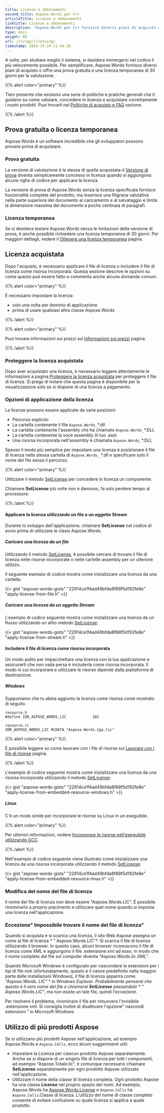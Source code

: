```yaml
---
title: Licenze e abbonamenti
second_title: Aspose.Words per C++
articleTitle: Licenze e abbonamenti
linktitle: Licenze e abbonamenti
description: "Aspose.Words per С++ fornisce diversi piani di acquisto o offre una prova gratuita e una licenza temporanea di 30 giorni per la valutazione utilizzando i criteri di licenza e abbonamento."
type: docs
weight: 60
url: /it/cpp/licensing/
timestamp: 2024-10-24-11-44-28
---
```


A volte, per studiare meglio il sistema, si desidera immergersi nel codice il più velocemente possibile. Per semplificare, Aspose.Words fornisce diversi piani di acquisto o offre una prova gratuita e una licenza temporanea di 30 giorni per la valutazione.

{{% alert color="primary" %}}

Tieni presente che esistono una serie di politiche e pratiche generali che ti guidano su come valutare, concedere in licenza e acquistare correttamente i nostri prodotti. Puoi trovarli nel [Politiche di acquisto e FAQ](https://purchase.aspose.com/policies/) sezione.

{{% /alert %}}

## Prova gratuita o licenza temporanea

Aspose.Words è un software incredibile che gli sviluppatori possono provare prima di acquistare.

### Prova gratuita

La versione di valutazione è la stessa di quella acquistata-il [Versione di prova](https://releases.aspose.com/words/) diventa semplicemente concesso in licenza quando si aggiungono alcune righe di codice per applicare la licenza.

La versione di prova di Aspose.Words senza la licenza specificata fornisce funzionalità complete del prodotto, ma inserisce una filigrana valutativa nella parte superiore del documento al caricamento e al salvataggio e limita la dimensione massima del documento a poche centinaia di paragrafi.

### Licenza temporanea

Se si desidera testare Aspose.Words senza le limitazioni della versione di prova, è anche possibile richiedere una licenza temporanea di 30 giorni. Per maggiori dettagli, vedere il [Ottenere una licenza temporanea](https://purchase.aspose.com/temporary-license/) pagina.

## Licenza acquistata

Dopo l'acquisto, è necessario applicare il file di licenza o includere il file di licenza come risorsa incorporata. Questa sezione descrive le opzioni su come questo può essere fatto e commenta anche alcune domande comuni.

{{% alert color="primary" %}}

È necessario impostare la licenza:

* solo una volta per dominio di applicazione
* prima di usare qualsiasi altra classe Aspose.Words

{{% /alert %}}

{{% alert color="primary" %}}

Puoi trovare informazioni sui prezzi sul [Informazioni sui prezzi](https://purchase.aspose.com/pricing/words/family/) pagina.

{{% /alert %}}

### Proteggere la licenza acquistata

Dopo aver acquistato una licenza, è necessario leggere attentamente le informazioni a pagina [Proteggere la licenza acquistata](https://purchase.aspose.com/orders/protecting-your-license-file) per proteggere il file di licenza. Si prega di notare che questa pagina è disponibile per la visualizzazione solo se si dispone di una licenza a pagamento.

### Opzioni di applicazione della licenza

Le licenze possono essere applicate da varie posizioni:

* Percorso esplicito
* La cartella contenente il file `Aspose.Words_`\*.dll
* La cartella contenente l'assembly che ha chiamato `Aspose.Words_`\*.DLL
* La cartella contenente la voce assembly (il tuo *.exe*)
* Una risorsa incorporata nell'assembly è chiamata `Aspose.Words_`\*.DLL

Spesso il modo più semplice per impostare una licenza è posizionare il file di licenza nella stessa cartella di `Aspose.Words_` \*.dll e specificare solo il nome del file senza il percorso.

{{% alert color="primary" %}}

Utilizzare il metodo [SetLicense](https://reference.aspose.com/words/cpp/aspose.words/license/setlicense/) per concedere in licenza un componente.

Chiamare **SetLicense** più volte non è dannoso, fa solo perdere tempo al processore.

{{% /alert %}}

#### Applicare la licenza utilizzando un file o un oggetto Stream

Durante lo sviluppo dell'applicazione, chiamare **SetLicense** nel codice di avvio prima di utilizzare le classi Aspose.Words.

##### Caricare una licenza da un file

Utilizzando il metodo [SetLicense](https://reference.aspose.com/words/cpp/aspose.words/license/setlicense/), è possibile cercare di trovare il file di licenza nelle risorse incorporate o nelle cartelle assembly per un ulteriore utilizzo.

Il seguente esempio di codice mostra come inizializzare una licenza da una cartella:

{{< gist "aspose-words-gists" "22914ce1f4ad49bfda8f88f5d192fe8e" "apply-license-from-file.h" >}}

##### Caricare una licenza da un oggetto Stream

L'esempio di codice seguente mostra come inizializzare una licenza da un flusso utilizzando un altro metodo [SetLicense](https://reference.aspose.com/words/cpp/aspose.words/license/setlicense/):

{{< gist "aspose-words-gists" "22914ce1f4ad49bfda8f88f5d192fe8e" "apply-license-from-stream.h" >}}

#### Includere il file di licenza come risorsa incorporata

Un modo pulito per impacchettare una licenza con la tua applicazione e assicurarti che non vada persa è includerla come risorsa incorporata. Il modo in cui incorporare e utilizzare le risorse dipende dalla piattaforma di destinazione.

##### Windows

Supponiamo che tu abbia aggiunto la licenza come risorsa come mostrato di seguito.

```
resource.h
#define IDR_ASPOSE_WORDS_LIC            101
```

```
resource.rc
IDR_ASPOSE_WORDS_LIC RCDATA "Aspose.Words.Cpp.lic"
```

{{% alert color="primary" %}}

È possibile leggere su come lavorare con i file di risorse sul [Lavorare con i file di risorse](https://docs.microsoft.com/en-us/cpp/windows/working-with-resource-files?view=msvc-160) pagina.

{{% /alert %}}

L'esempio di codice seguente mostra come inizializzare una licenza da una risorsa incorporata utilizzando il metodo [SetLicense](https://reference.aspose.com/words/cpp/aspose.words/license/setlicense/):

{{< gist "aspose-words-gists" "22914ce1f4ad49bfda8f88f5d192fe8e" "apply-license-from-embedded-resource-windows.h" >}}

##### Linux

C'è un modo simile per incorporare le risorse su Linux in un eseguibile.

{{% alert color="primary" %}}

Per ulteriori informazioni, vedere [Incorporare le risorse nell'eseguibile utilizzando GCC](https://stackoverflow.com/questions/4158900/embedding-resources-in-executable-using-gcc/4158997#4158997).

{{% /alert %}}

Nell'esempio di codice seguente viene illustrato come inizializzare una licenza da una risorsa incorporata utilizzando il metodo [SetLicense](https://reference.aspose.com/words/cpp/aspose.words/license/setlicense/):

{{< gist "aspose-words-gists" "22914ce1f4ad49bfda8f88f5d192fe8e" "apply-license-from-embedded-resource-linux.h" >}}

### Modifica del nome del file di licenza

Il nome del file di licenza non deve essere "Aspose.Words.LIC". È possibile rinominarlo a proprio piacimento e utilizzare quel nome quando si imposta una licenza nell'applicazione.

### Eccezione" Impossibile trovare il nome del file di licenza"

Quando si acquista e si scarica una licenza, il sito Web Aspose assegna un nome al file di licenza * " Aspose.Words.LIC"*. Si scarica il file di licenza utilizzando il browser. In questo caso, alcuni browser riconoscono il file di licenza come XML e aggiungono il file .estensione xml ad esso, in modo che il nome completo del file sul computer diventa *"Aspose.Words.lic.XML"*.

Quando Microsoft Windows è configurato per nascondere le estensioni per i tipi di file noti (sfortunatamente, questo è il valore predefinito nella maggior parte delle installazioni Windows), il file di licenza apparirà come *"Aspose.Words. LIC" * in Windows Explorer. Probabilmente penserai che questo è il vero nome del file e chiamerai **SetLicense** passandolo * " Aspose.Words.LIC"*, ma non esiste un tale file, quindi l'eccezione.

Per risolvere il problema, rinominare il file per rimuovere l'invisibile .estensione xml. Si consiglia inoltre di disattivare l'opzione" nascondi estensioni " in Microsoft Windows.

## Utilizzo di più prodotti Aspose

Se si utilizzano più prodotti Aspose nell'applicazione, ad esempio Aspose.Words e `Aspose.Cells`, ecco alcuni suggerimenti utili:

* Impostare la Licenza per ciascun prodotto Aspose separatamente. Anche se si dispone di un singolo file di licenza per tutti i componenti, ad esempio "Aspose.Totale.lic", è comunque necessario chiamare **SetLicense** separatamente per ogni prodotto Aspose utilizzato nell'applicazione.
* Utilizzare il nome della classe di licenza completa. Ogni prodotto Aspose ha una classe **License** nel proprio spazio dei nomi. Ad esempio, Aspose.Words ha [Aspose.Words.License](https://reference.aspose.com/words/cpp/aspose.words/license/) e `Aspose.Cells` ha `Aspose.Cells`.Classe di licenza. L'utilizzo del nome di classe completo consente di evitare confusione su quale licenza si applica a quale prodotto.
